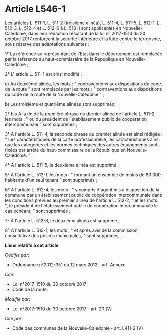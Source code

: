# Article L546-1

Les articles L. 511-1, L. 511-2 (troisième alinéa), L. 511-4, L. 511-5, L. 512-1, L. 512-3, L. 512-4 et L. 512-6 à L. 513-1
sont applicables en Nouvelle-Calédonie, dans leur rédaction résultant de la              loi n° 2017-1510 du 30 octobre 2017
renforçant la sécurité intérieure et la lutte contre le terrorisme, sous réserve des 
adaptations suivantes : 

1° La référence au représentant de l'Etat dans le département est remplacée par la référence au haut-commissaire de la
République en Nouvelle-Calédonie
 ; 

2° L'
article L. 511-1 est ainsi modifié : 

a) Au deuxième alinéa, les 
mots : " contraventions aux dispositions du code de la route ” sont remplacés par les mots : " contraventions aux
dispositions du 
code de la route
 de la Nouvelle-Calédonie ” ; 

b) Les troisième et quatrième alinéas sont supprimés ; 

2° bis A la fin de la première phrase du dernier alinéa de l'article L. 511-2, les mots : " ou du président de
l'établissement public de coopération intercommunale " sont supprimés ; 

3° A l'article L. 511-4, la seconde phrase du premier alinéa est ainsi rédigée : " Les caractéristiques de la carte
professionnelle, les caractéristiques ainsi que les catégories et les normes techniques des autres équipements sont fixées
par arrêté du haut-commissaire de la République en Nouvelle-Calédonie. ” ; 

4° A l'article L. 511-5, le deuxième alinéa est supprimé ; 

5° A l'article L. 512-1, les mots : " formant un ensemble de moins de 80 000 habitants d'un seul tenant ” sont supprimés ; 

6° A l'article L. 512-4, les mots : " y compris d'agent mis à disposition de la commune par un établissement public de
coopération intercommunale dans les conditions prévues au premier alinéa de l'article L. 512-2, ” et les mots : ", le
président de l'établissement public de coopération intercommunale le cas échéant, ” sont supprimés ; 

7° A l'article L. 512-6, le deuxième alinéa est supprimé ; 

8° A l'article L. 513-1, les mots : " et après avis de la commission consultative des polices municipales, "
sont supprimés
.

**Liens relatifs à cet article**

_Codifié par_:

  - Ordonnance n°2012-351 du 12 mars 2012 - art. Annexe

_Cite_:

  - Loi n°2017-1510 du 30 octobre 2017
  - Code de la route.

_Modifié par_:

  - Loi n°2017-1510 du 30 octobre 2017 - art. 20 (V)

_Cité par_:

  - Code des communes de la Nouvelle-Calédonie - art. L411-2 (V)
